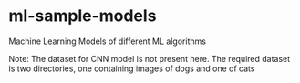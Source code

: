 # ml-sample-models
Machine Learning Models of different ML algorithms

Note: The dataset for CNN model is not present here. The required dataset is two directories, one containing images of dogs and one of cats